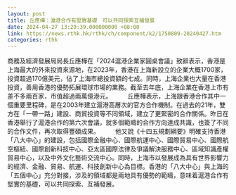 ```yaml
---
layout: post
title: 丘應樺：滬港合作有堅實基礎　可以共同探索互補發展
date: 2024-04-27 13:29:39.000000000 +08:00
link: https://news.rthk.hk/rthk/ch/component/k2/1750809-20240427.htm
categories: rthk
---
```


商務及經濟發展局局長丘應樺在「2024滬港企業家圓桌會議」致辭表示，香港是上海最大的外來投資來源地，在2023年，香港在上海新設立的企業大概1700家，投資超過170億美元，佔了上海市總投資額的七成。同時，上海企業也大量在香港投資，善用香港的優勢拓展環球市場的業務。截至去年底，上海企業在香港上市有差不多兩百家，市值超過兩萬億港元。
　　 
丘應樺表示，上海跟香港合作其中一個重要里程碑，是在2003年建立滬港高層次的官方合作機制。在過去的21年，雙方在「一帶一路」建設、商貿投資等不同領域，建立了更緊密的合作關係。昨日在香港舉行了滬港合作的第六次會議，就多個範疇的合作方向達成共識，也簽了不同的合作文件，再次取得豐碩成果。
　　 
他又說《十四五規劃綱要》明確支持香港「八大中心」的建設，包括國際金融中心、國際航運中心、國際貿易中心、國際航空樞紐、國際創新科技中心、亞太區國際法律及爭議解決服務中心、區域知識產權貿易中心，以及中外文化藝術交流中心。同時，上海市以發展成為具有世界影響力的經濟、金融、貿易、航運、科技創新中心為目標。香港的「八大中心」與上海的「五個中心」充分對接，涉及的領域都是兩地具有優勢的範疇，意味着滬港合作有堅實的基礎，可以共同探索、互補發展。
